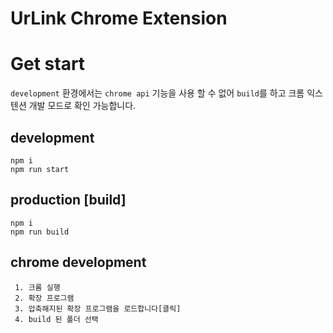 # UrLink Chrome Extension

# Get start

`development` 환경에서는 `chrome api` 기능을 사용 할 수 없어 `build`를 하고 크롬 익스텐션 개발 모드로 확인 가능합니다. 

## development 
```
npm i
npm run start
```

## production [build]
```
npm i
npm run build
```
## chrome development
```
 1. 크롬 실행
 2. 확장 프로그램
 3. 압축해지된 확장 프로그램을 로드합니다[클릭]
 4. build 된 폴더 선택
 ```
 